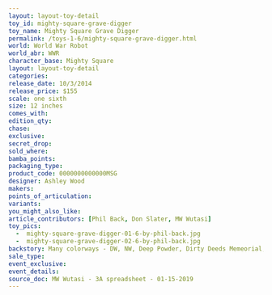 ```yaml
---
layout: layout-toy-detail 
toy_id: mighty-square-grave-digger
toy_name: Mighty Square Grave Digger
permalink: /toys-1-6/mighty-square-grave-digger.html
world: World War Robot
world_abr: WWR
character_base: Mighty Square
layout: layout-toy-detail
categories: 
release_date: 10/3/2014
release_price: $155 
scale: one sixth
size: 12 inches
comes_with: 
edition_qty: 
chase: 
exclusive: 
secret_drop: 
sold_where: 
bamba_points: 
packaging_type: 
product_code: 0000000000000MSG
designer: Ashley Wood
makers: 
points_of_articulation: 
variants: 
you_might_also_like: 
article_contributors: [Phil Back, Don Slater, MW Wutasi]
toy_pics: 
  -  mighty-square-grave-digger-01-6-by-phil-back.jpg
  -  mighty-square-grave-digger-02-6-by-phil-back.jpg
backstory: Many colorways - DW, NW, Deep Powder, Dirty Deeds Memeorial, DIY, Dutch Merc, F-Album, Fat Cloud, Fong John, Fremantle, Grave Digger, Hard Thirty, ISO, Jea Ricky, Legion, Lunar Defence, Medic, Meow CD, MOD Polymorphic, P18 Maid, PRU ZW, CCCP, ThreeA, Wanpi, WF DBG Jungler, Sand Devil 666th
sale_type: 
event_exclusive: 
event_details: 
source_doc: MW Wutasi - 3A spreadsheet - 01-15-2019
---
```


